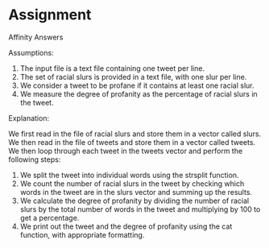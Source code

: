 # Assignment
Affinity Answers

Assumptions:

1. The input file is a text file containing one tweet per line.
2. The set of racial slurs is provided in a text file, with one slur per line.
3. We consider a tweet to be profane if it contains at least one racial slur.
4. We measure the degree of profanity as the percentage of racial slurs in the tweet.

Explanation:

We first read in the file of racial slurs and store them in a vector called slurs. We then read in the file of tweets and store them in a vector called tweets.
We then loop through each tweet in the tweets vector and perform the following steps:
1. We split the tweet into individual words using the strsplit function.
2. We count the number of racial slurs in the tweet by checking which words in the tweet are in the slurs vector and summing up the results.
3. We calculate the degree of profanity by dividing the number of racial slurs by the total number of words in the tweet and multiplying by 100 to get a percentage.
4. We print out the tweet and the degree of profanity using the cat function, with appropriate formatting.

